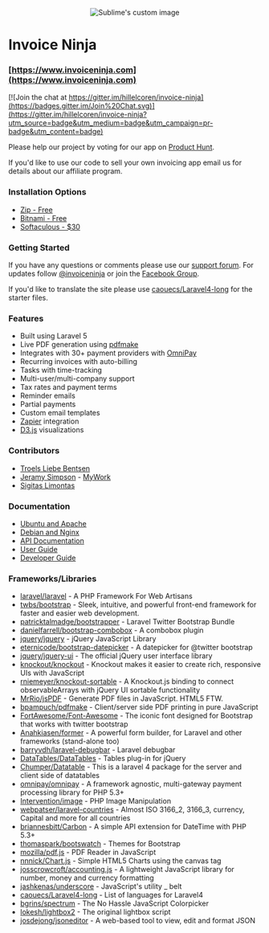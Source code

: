 <p align="center">
  <img src="https://raw.githubusercontent.com/hillelcoren/invoice-ninja/master/public/images/round_logo.png" alt="Sublime's custom image"/>
</p>

# Invoice Ninja
### [https://www.invoiceninja.com](https://www.invoiceninja.com)

[![Join the chat at https://gitter.im/hillelcoren/invoice-ninja](https://badges.gitter.im/Join%20Chat.svg)](https://gitter.im/hillelcoren/invoice-ninja?utm_source=badge&utm_medium=badge&utm_campaign=pr-badge&utm_content=badge)

Please help our project by voting for our app on [Product Hunt](http://www.producthunt.com/tech/invoice-ninja).

If you'd like to use our code to sell your own invoicing app email us for details about our affiliate program.

### Installation Options

* [Zip - Free](https://www.invoiceninja.com/knowledgebase/self-host/)
* [Bitnami - Free](https://bitnami.com/stack/invoice-ninja)
* [Softaculous - $30](https://www.softaculous.com/apps/ecommerce/Invoice_Ninja)

### Getting Started

If you have any questions or comments please use our [support forum](https://www.invoiceninja.com/forums/forum/support/). For updates follow [@invoiceninja](https://twitter.com/invoiceninja) or join the [Facebook Group](https://www.facebook.com/invoiceninja). 

If you'd like to translate the site please use [caouecs/Laravel4-long](https://github.com/caouecs/Laravel4-lang) for the starter files.

### Features

* Built using Laravel 5
* Live PDF generation using [pdfmake](http://pdfmake.org/)
* Integrates with 30+ payment providers with [OmniPay](https://github.com/thephpleague/omnipay)
* Recurring invoices with auto-billing
* Tasks with time-tracking
* Multi-user/multi-company support
* Tax rates and payment terms
* Reminder emails
* Partial payments
* Custom email templates
* [Zapier](https://zapier.com/) integration
* [D3.js](http://d3js.org/) visualizations

### Contributors

* [Troels Liebe Bentsen](https://github.com/tlbdk)
* [Jeramy Simpson](https://github.com/JeramyMywork) - [MyWork](https://www.mywork.com.au)
* [Sigitas Limontas](https://lt.linkedin.com/in/sigitaslimontas)

### Documentation
* [Ubuntu and Apache](http://blog.technerdservices.com/index.php/2015/04/techpop-how-to-install-invoice-ninja-on-ubuntu-14-04/)
* [Debian and Nginx](https://www.rosehosting.com/blog/install-invoice-ninja-on-a-debian-7-vps/)
* [API Documentation](https://www.invoiceninja.com/knowledgebase/api-documentation/)
* [User Guide](https://www.invoiceninja.com/user-guide/)
* [Developer Guide](https://www.invoiceninja.com/knowledgebase/developer-guide/)

### Frameworks/Libraries
* [laravel/laravel](https://github.com/laravel/laravel) - A PHP Framework For Web Artisans
* [twbs/bootstrap](https://github.com/twbs/bootstrap) - Sleek, intuitive, and powerful front-end framework for faster and easier web development.
* [patricktalmadge/bootstrapper](https://github.com/patricktalmadge/bootstrapper) - Laravel Twitter Bootstrap Bundle
* [danielfarrell/bootstrap-combobox](https://github.com/danielfarrell/bootstrap-combobox) - A combobox plugin 
* [jquery/jquery](https://github.com/jquery/jquery) - jQuery JavaScript Library
* [eternicode/bootstrap-datepicker](https://github.com/eternicode/bootstrap-datepicker) - A datepicker for @twitter bootstrap
* [jquery/jquery-ui](https://github.com/jquery/jquery-ui) - The official jQuery user interface library
* [knockout/knockout](https://github.com/knockout/knockout) - Knockout makes it easier to create rich, responsive UIs with JavaScript
* [rniemeyer/knockout-sortable](https://github.com/rniemeyer/knockout-sortable) - A Knockout.js binding to connect observableArrays with jQuery UI sortable functionality
* [MrRio/jsPDF](https://github.com/MrRio/jsPDF) - Generate PDF files in JavaScript. HTML5 FTW.
* [bpampuch/pdfmake](https://github.com/bpampuch/pdfmake) - Client/server side PDF printing in pure JavaScript
* [FortAwesome/Font-Awesome](https://github.com/FortAwesome/Font-Awesome) - The iconic font designed for Bootstrap that works with twitter bootstrap
* [Anahkiasen/former](https://github.com/Anahkiasen/former) - A powerful form builder, for Laravel and other frameworks (stand-alone too)
* [barryvdh/laravel-debugbar](https://github.com/barryvdh/laravel-debugbar) - Laravel debugbar
* [DataTables/DataTables](https://github.com/DataTables/DataTables) - Tables plug-in for jQuery
* [Chumper/Datatable](https://github.com/Chumper/Datatable) - This is a laravel 4 package for the server and client side of datatables
* [omnipay/omnipay](https://github.com/omnipay/omnipay) - A framework agnostic, multi-gateway payment processing library for PHP 5.3+
* [Intervention/image](https://github.com/Intervention/image) - PHP Image Manipulation
* [webpatser/laravel-countries](https://github.com/webpatser/laravel-countries) - Almost ISO 3166_2, 3166_3, currency, Capital and more for all countries
* [briannesbitt/Carbon](https://github.com/briannesbitt/Carbon) - A simple API extension for DateTime with PHP 5.3+
* [thomaspark/bootswatch](https://github.com/thomaspark/bootswatch) - Themes for Bootstrap
* [mozilla/pdf.js](https://github.com/mozilla/pdf.js) - PDF Reader in JavaScript
* [nnnick/Chart.js](https://github.com/nnnick/Chart.js) - Simple HTML5 Charts using the canvas tag
* [josscrowcroft/accounting.js](https://github.com/josscrowcroft/accounting.js) - A lightweight JavaScript library for number, money and currency formatting
* [jashkenas/underscore](https://github.com/jashkenas/underscore) - JavaScript's utility _ belt 
* [caouecs/Laravel4-long](https://github.com/caouecs/Laravel4-lang) - List of languages ​​for Laravel4
* [bgrins/spectrum](https://github.com/bgrins/spectrum) - The No Hassle JavaScript Colorpicker
* [lokesh/lightbox2](https://github.com/lokesh/lightbox2/) - The original lightbox script
* [josdejong/jsoneditor](https://github.com/josdejong/jsoneditor/) - A web-based tool to view, edit and format JSON
